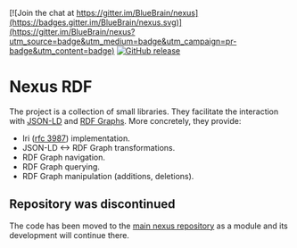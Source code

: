 [![Join the chat at https://gitter.im/BlueBrain/nexus](https://badges.gitter.im/BlueBrain/nexus.svg)](https://gitter.im/BlueBrain/nexus?utm_source=badge&utm_medium=badge&utm_campaign=pr-badge&utm_content=badge)
[![GitHub release](https://img.shields.io/github/release/BlueBrain/nexus-rdf.svg)]()

# Nexus RDF

The project is a collection of small libraries. They facilitate the interaction with [JSON-LD] and [RDF Graphs]. More concretely, they provide:

- Iri ([rfc 3987](https://www.ietf.org/rfc/rfc3987.txt)) implementation.
- JSON-LD <-> RDF Graph transformations.
- RDF Graph navigation.
- RDF Graph querying.
- RDF Graph manipulation (additions, deletions).

[RDF Graphs]: https://www.w3.org/TR/rdf11-concepts/#dfn-rdf-graph
[JSON-LD]: https://json-ld.org/

## Repository was discontinued

The code has been moved to the [main nexus repository](https://github.com/bluebrain/nexus) as a module
and its development will continue there.

